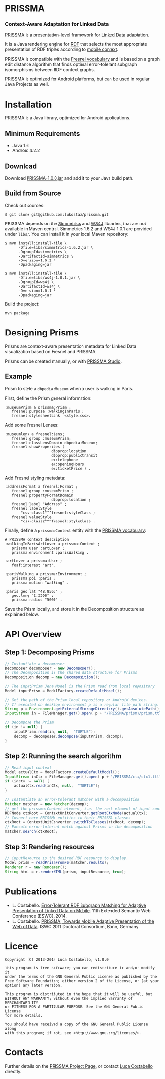PRISSMA
===========
### Context-Aware Adaptation for Linked Data

[PRISSMA](http://wimmics.inria.fr/projects/prissma) is a presentation-level framework for [Linked Data](http://linkeddata.org) adaptation.

It is a Java rendering engine for [RDF](http://www.w3.org/TR/rdf11-primer/) that selects the most appropriate presentation of RDF triples according to [mobile context](http://en.wikipedia.org/wiki/Context_awareness).

PRISSMA is compatible with the [Fresnel vocabulary](http://www.w3.org/2005/04/fresnel-info/manual/) and is based on a graph edit distance algorithm that finds optimal error-tolerant subgraph isomorphisms between RDF context graphs.

PRISSMA is optimized for Android platforms, but can be used in regular Java Projects as well.


# Installation

PRISSMA is a Java library, optimized for Android applications.

## Minimum Requirements

+ Java 1.6
+ Android 4.2.2

## Download

Download [PRISSMA-1.0.0.jar](https://github.com/lukostaz/prissma/blob/master/PRISSMA-1.0.0.jar) and add it to your Java build path.

## Build from Source
Check out sources:

	$ git clone git@github.com:lukostaz/prissma.git

PRISSMA depends on the [Simmetrics](https://github.com/Simmetrics/simmetrics) and [WS4J](https://code.google.com/p/ws4j/) libraries, that are not available in Maven central. Simmetrics 1.6.2 and WS4J 1.0.1 are provided under `libs/`. You can install it in your local Maven repository:
	
    $ mvn install:install-file \
          -Dfile=libs/simmetrics-1.6.2.jar \
          -DgroupId=simmetrics \
          -DartifactId=simmetrics \
          -Dversion=1.6.2 \
          -Dpackaging=jar

    $ mvn install:install-file \
          -Dfile=libs/ws4j-1.0.1.jar \
          -DgroupId=ws4j \
          -DartifactId=ws4j \
          -Dversion=1.0.1 \
          -Dpackaging=jar

Build the project:
	
    mvn package


# Designing Prisms

Prisms are context-aware presentation metadata for Linked Data visualization based on Fresnel and PRISSMA.

Prisms can be created manually, or with [PRISSMA Studio](http://luca.costabello.info/prissma-studio/).

## Example

Prism to style a `dbpedia:Museum` when a user is walking in Paris.

First, define the Prism general information:	
```turtle
:museumPrism a prissma:Prism ;
   fresnel:purpose :walkingInParis ;
   fresnel:stylesheetLink  <style.css>.
```

Add some Fresnel Lenses:
```turtle
:museumlens a fresnel:Lens;
   fresnel:group :museumPrism;
   fresnel:classLensDomain dbpedia:Museum;
   fresnel:showProperties (  
                     dbpprop:location 
                     dbpprop:publictransit 
                     ex:telephone
                     ex:openingHours
                     ex:ticketPrice ) .
```

Add Fresnel styling metadata:

```turtle
:addressFormat a fresnel:Format ;
   fresnel:group :museumPrism ;
   fresnel:propertyFormatDomain 
                     dbpprop:location ;
   fresnel:label "Address" ;
   fresnel:labelStyle 
       "css-class1"^^fresnel:styleClass ;
   fresnel:valueStyle 
       "css-class2"^^fresnel:styleClass .
```

Finally, define a `prissma:Context` entity with the [PRISSMA vocabulary](http://ns.inria.fr/prissma/v2/prissma_v2.html):
```turtle
# PRISSMA context description
:walkingInParisArtLover a prissma:Context ;
   prissma:user :artLover ; 
   prissma:environment :parisWalking .
    
:artLover a prissma:User ;
   foaf:interest "art".

:parisWalking a prissma:Environment ;
   prissma:poi :paris ;
   prissma:motion "walking" .
	
:paris geo:lat "48.8567" ;
   geo:long "2.3508" ;
   prissma:radius "5000" .
```
Save the Prism locally, and store it in the Decomposition structure as explained below.



# API Overview

## Step 1: Decomposing Prisms

```java
// Instantiate a decomposer
Decomposer decomposer = new Decomposer();
// The Decomposition is the shared data structure for Prisms
Decomposition decomp = new Decomposition();

// The inputPrism Jena Model is the Prism read from local repository
Model inputPrism = ModelFactory.createDefaultModel();

// Get the path of the Prism local repository on Android devices.
// If executed on desktop environment p is a regular file path string.
String p = Environment.getExternalStorageDirectory().getAbsolutePath();
InputStream in = FileManager.get().open( p + "/PRISSMA/prisms/prism.ttl" );

// Decompose the Prism
if (in != null) {
    inputPrism.read(in, null,  "TURTLE");
    decomp = decomposer.decompose(inputPrism, decomp);
}

```

## Step 2: Running the search algorithm

```java
// Read input context
Model actualCtx = ModelFactory.createDefaultModel();
InputStream inCtx = FileManager.get().open( p + "/PRISSMA/ctx/ctx1.ttl" );
if (inCtx != null) {
    actualCtx.read(inCtx, null,  "TURTLE");
}

// Instantiate an error-tolerant matcher with a decomposition
Matcher matcher = new Matcher(decomp);
// get the prissma:Context element, i.e. the root element of input context
RDFNode ctxRoot = ContextUnitConverter.getRootCtxNode(actualCtx);
// Covnert core PRISSMA entities to their PRISSMA classes
ctxRoot = ContextUnitConverter.switchToClasses(ctxRoot, decomp);
// Execute error-tolerant match against Prisms in the decomposition
matcher.search(ctxRoot);

```

## Step 3: Rendering resources

```java
// inputResource is the desired RDF resource to display.
Model prism = readPrismFromFS(matcher.results);
Renderer r = new Renderer();
String html = r.renderHTML(prism, inputResource, true);

```


# Publications


+ L. Costabello. [Error-Tolerant RDF Subgraph Matching for Adaptive Presentation of Linked Data on Mobile](http://2014.eswc-conferences.org/sites/default/files/papers/paper_81.pdf). 11th Extended Semantic Web Conference (ESWC), 2014.
+ L. Costabello. [PRISSMA, Towards Mobile Adaptive Presentation of the Web of Data](http://iswc2011.semanticweb.org/fileadmin/iswc/Papers/DC_Proposals/70320273.pdf). ISWC 2011 Doctoral Consortium, Bonn, Germany

# Licence
	
    Copyright (C) 2013-2014 Luca Costabello, v1.0.0

    This program is free software; you can redistribute it and/or modify it
    under the terms of the GNU General Public License as published by the
    Free Software Foundation; either version 2 of the License, or (at your
    option) any later version.

    This program is distributed in the hope that it will be useful, but
    WITHOUT ANY WARRANTY; without even the implied warranty of MERCHANTABILITY
    or FITNESS FOR A PARTICULAR PURPOSE. See the GNU General Public License
    for more details.

    You should have received a copy of the GNU General Public License along
    with this program; if not, see <http://www.gnu.org/licenses/>.

# Contacts
Further details on the [PRISSMA Project Page](http://wimmics.inria.fr/projects/prissma/), or contact [Luca Costabello](http://luca.costabello.info) directly.

